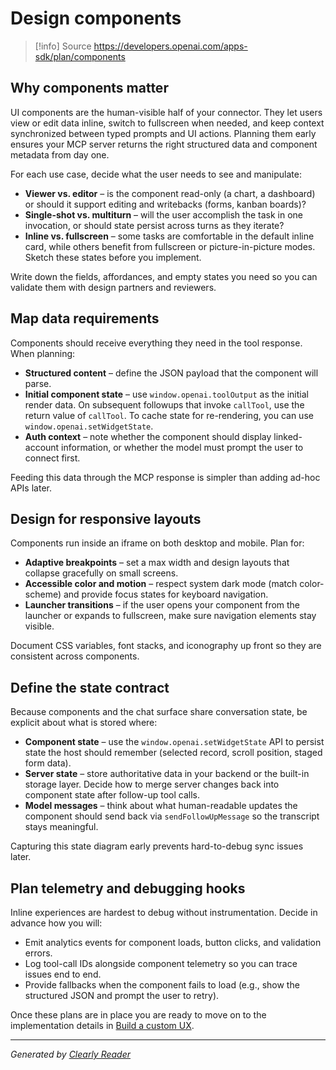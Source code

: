 # Design components

> [!info] Source
> https://developers.openai.com/apps-sdk/plan/components

## Why components matter

UI components are the human-visible half of your connector. They let users view or edit data inline, switch to fullscreen when needed, and keep context synchronized between typed prompts and UI actions. Planning them early ensures your MCP server returns the right structured data and component metadata from day one.

For each use case, decide what the user needs to see and manipulate:

*   **Viewer vs. editor** – is the component read-only (a chart, a dashboard) or should it support editing and writebacks (forms, kanban boards)?
*   **Single-shot vs. multiturn** – will the user accomplish the task in one invocation, or should state persist across turns as they iterate?
*   **Inline vs. fullscreen** – some tasks are comfortable in the default inline card, while others benefit from fullscreen or picture-in-picture modes. Sketch these states before you implement.

Write down the fields, affordances, and empty states you need so you can validate them with design partners and reviewers.

## Map data requirements

Components should receive everything they need in the tool response. When planning:

*   **Structured content** – define the JSON payload that the component will parse.
*   **Initial component state** – use `window.openai.toolOutput` as the initial render data. On subsequent followups that invoke `callTool`, use the return value of `callTool`. To cache state for re-rendering, you can use `window.openai.setWidgetState`.
*   **Auth context** – note whether the component should display linked-account information, or whether the model must prompt the user to connect first.

Feeding this data through the MCP response is simpler than adding ad-hoc APIs later.

## Design for responsive layouts

Components run inside an iframe on both desktop and mobile. Plan for:

*   **Adaptive breakpoints** – set a max width and design layouts that collapse gracefully on small screens.
*   **Accessible color and motion** – respect system dark mode (match color-scheme) and provide focus states for keyboard navigation.
*   **Launcher transitions** – if the user opens your component from the launcher or expands to fullscreen, make sure navigation elements stay visible.

Document CSS variables, font stacks, and iconography up front so they are consistent across components.

## Define the state contract

Because components and the chat surface share conversation state, be explicit about what is stored where:

*   **Component state** – use the `window.openai.setWidgetState` API to persist state the host should remember (selected record, scroll position, staged form data).
*   **Server state** – store authoritative data in your backend or the built-in storage layer. Decide how to merge server changes back into component state after follow-up tool calls.
*   **Model messages** – think about what human-readable updates the component should send back via `sendFollowUpMessage` so the transcript stays meaningful.

Capturing this state diagram early prevents hard-to-debug sync issues later.

## Plan telemetry and debugging hooks

Inline experiences are hardest to debug without instrumentation. Decide in advance how you will:

*   Emit analytics events for component loads, button clicks, and validation errors.
*   Log tool-call IDs alongside component telemetry so you can trace issues end to end.
*   Provide fallbacks when the component fails to load (e.g., show the structured JSON and prompt the user to retry).

Once these plans are in place you are ready to move on to the implementation details in [Build a custom UX](https://developers.openai.com/apps-sdk/build/custom-ux).

---
*Generated by [Clearly Reader](https://clearlyreader.com)*